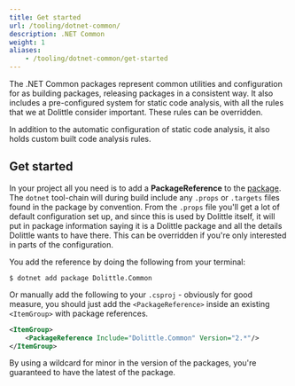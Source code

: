 ```yaml
---
title: Get started
url: /tooling/dotnet-common/
description: .NET Common
weight: 1
aliases:
    - /tooling/dotnet-common/get-started
---
```

The .NET Common packages represent common utilities and configuration for as building packages, releasing
packages in a consistent way. It also includes a pre-configured system for static code analysis,
with all the rules that we at Dolittle consider important. These rules can be overridden.

In addition to the automatic configuration of static code analysis, it also holds custom built
code analysis rules.

## Get started

In your project all you need is to add a **PackageReference** to the [package](https://www.nuget.org/packages/Dolittle.Common/).
The `dotnet` tool-chain will during build include any `.props` or `.targets` files found in the package by convention.
From the `.props` file you'll get a lot of default configuration set up, and since this is used by Dolittle itself,
it will put in package information saying it is a Dolittle package and all the details Dolittle wants to have there.
This can be overridden if you're only interested in parts of the configuration.

You add the reference by doing the following from your terminal:

```shell
$ dotnet add package Dolittle.Common
```

Or manually add the following to your `.csproj` - obviously for good measure,
you should just add the `<PackageReference>` inside an existing `<ItemGroup>`
with package references.

```xml
<ItemGroup>
    <PackageReference Include="Dolittle.Common" Version="2.*"/>
</ItemGroup>
```

By using a wildcard for minor in the version of the packages, you're guaranteed to have the latest of the package.

